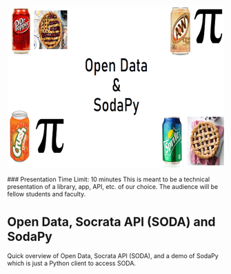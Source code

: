 <p align="center">
  <img width="780" height="373" src="https://github.com/minh1001/soda_py/blob/master/soda_py.PNG">
</p>
### Presentation Time Limit: 10 minutes
This is meant to be a technical presentation of a library, app, API, etc. of our choice. The audience will be fellow students and faculty.

# Open Data, Socrata API (SODA) and SodaPy

Quick overview of Open Data, Socrata API (SODA), and a demo of SodaPy which is just a Python client to access SODA.
